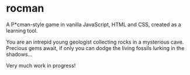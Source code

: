 # rocman

A P\*cman-style game in vanilla JavaScript, HTML and CSS, created as a learning tool. 

You are an intrepid young geologist collecting rocks in a mysterious cave. Precious gems await, if only you can dodge the living fossils lurking in the shadows...

Very much work in progress!
